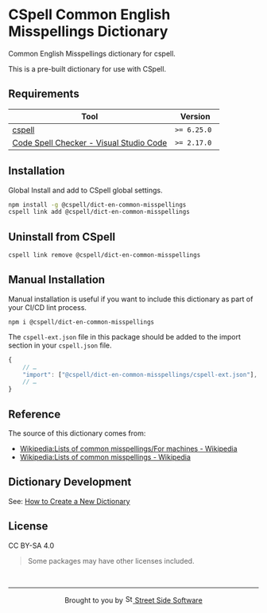# CSpell Common English Misspellings Dictionary

Common English Misspellings dictionary for cspell.

This is a pre-built dictionary for use with CSpell.

## Requirements

| Tool                                                                                                                                 | Version      |
| ------------------------------------------------------------------------------------------------------------------------------------ | ------------ |
| [cspell](https://github.com/streetsidesoftware/cspell)                                                                               | `>= 6.25.0 ` |
| [Code Spell Checker - Visual Studio Code](https://marketplace.visualstudio.com/items?itemName=streetsidesoftware.code-spell-checker) | `>= 2.17.0`  |

## Installation

Global Install and add to CSpell global settings.

```sh
npm install -g @cspell/dict-en-common-misspellings
cspell link add @cspell/dict-en-common-misspellings
```

## Uninstall from CSpell

```sh
cspell link remove @cspell/dict-en-common-misspellings
```

## Manual Installation

Manual installation is useful if you want to include this dictionary as part of your CI/CD lint process.

```
npm i @cspell/dict-en-common-misspellings
```

The `cspell-ext.json` file in this package should be added to the import section in your `cspell.json` file.

```javascript
{
    // …
    "import": ["@cspell/dict-en-common-misspellings/cspell-ext.json"],
    // …
}
```

## Reference

The source of this dictionary comes from:

- [Wikipedia:Lists of common misspellings/For machines - Wikipedia](https://en.wikipedia.org/wiki/Wikipedia:Lists_of_common_misspellings/For_machines)
- [Wikipedia:Lists of common misspellings - Wikipedia](https://en.wikipedia.org/wiki/Wikipedia:Lists_of_common_misspellings)

## Dictionary Development

See: [How to Create a New Dictionary](https://github.com/streetsidesoftware/cspell-dicts#how-to-create-a-new-dictionary)

## License

CC BY-SA 4.0

> Some packages may have other licenses included.

<!--- @@inject: ../../static/footer.md --->

<br/>

---

<p align="center">
Brought to you by <a href="https://streetsidesoftware.com" title="Street Side Software">
<img width="16" alt="Street Side Software Logo" src="https://i.imgur.com/CyduuVY.png" /> Street Side Software
</a>
</p>

<!--- @@inject-end: ../../static/footer.md --->
